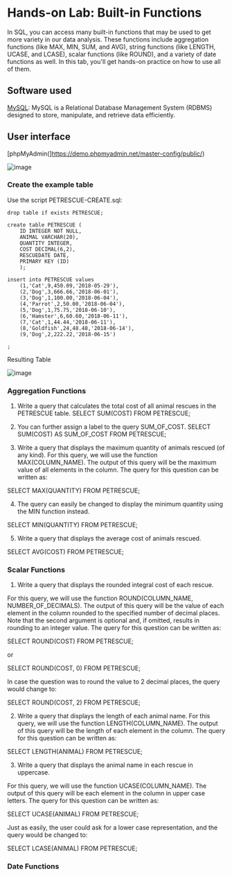 # Hands-on Lab: Built-in Functions

In SQL, you can access many built-in functions that may be used to get more variety in our data analysis. These functions include aggregation functions (like MAX, MIN, SUM, and AVG), string functions (like LENGTH, UCASE, and LCASE), scalar functions (like ROUND), and a variety of date functions as well. In this tab, you'll get hands-on practice on how to use all of them.

## Software used

[MySQL](https://www.mysql.com/): MySQL is a Relational Database Management System (RDBMS) designed to store, manipulate, and retrieve data efficiently.

## User interface

[phpMyAdmin(]https://demo.phpmyadmin.net/master-config/public/)

![image](https://github.com/user-attachments/assets/d0370385-a3aa-4328-838d-739245674627)

### Create the example table

Use the script PETRESCUE-CREATE.sql:

```
drop table if exists PETRESCUE;

create table PETRESCUE (
	ID INTEGER NOT NULL,
	ANIMAL VARCHAR(20),
	QUANTITY INTEGER,
	COST DECIMAL(6,2),
	RESCUEDATE DATE,
	PRIMARY KEY (ID)
	);

insert into PETRESCUE values 
	(1,'Cat',9,450.09,'2018-05-29'),
	(2,'Dog',3,666.66,'2018-06-01'),
	(3,'Dog',1,100.00,'2018-06-04'),
	(4,'Parrot',2,50.00,'2018-06-04'),
	(5,'Dog',1,75.75,'2018-06-10'),
	(6,'Hamster',6,60.60,'2018-06-11'),
	(7,'Cat',1,44.44,'2018-06-11'),
	(8,'Goldfish',24,48.48,'2018-06-14'),
	(9,'Dog',2,222.22,'2018-06-15')
	
;

```
Resulting Table

![image](https://github.com/user-attachments/assets/7d273167-3096-4d54-a3ab-9d0906e54e3e)





### Aggregation Functions
1) Write a query that calculates the total cost of all animal rescues in the PETRESCUE table.
SELECT SUM(COST) FROM PETRESCUE;

2) You can further assign a label to the query SUM_OF_COST.
SELECT SUM(COST) AS SUM_OF_COST FROM PETRESCUE;

3) Write a query that displays the maximum quantity of animals rescued (of any kind).
For this query, we will use the function MAX(COLUMN_NAME). The output of this query will be the maximum value of all elements in the column. The query for this question can be written as:

SELECT MAX(QUANTITY) FROM PETRESCUE;

4) The query can easily be changed to display the minimum quantity using the MIN function instead.

SELECT MIN(QUANTITY) FROM PETRESCUE;

5) Write a query that displays the average cost of animals rescued.

SELECT AVG(COST) FROM PETRESCUE;


### Scalar Functions

1) Write a query that displays the rounded integral cost of each rescue.

For this query, we will use the function ROUND(COLUMN_NAME, NUMBER_OF_DECIMALS). The output of this query will be the value of each element in the column rounded to the specified number of decimal places. Note that the second argument is optional and, if omitted, results in rounding to an integer value. The query for this question can be written as:

SELECT ROUND(COST) FROM PETRESCUE;

 or

 SELECT ROUND(COST, 0) FROM PETRESCUE;

In case the question was to round the value to 2 decimal places, the query would change to:

SELECT ROUND(COST, 2) FROM PETRESCUE;

2) Write a query that displays the length of each animal name.
For this query, we will use the function LENGTH(COLUMN_NAME). The output of this query will be the length of each element in the column. The query for this question can be written as:

SELECT LENGTH(ANIMAL) FROM PETRESCUE;

3) Write a query that displays the animal name in each rescue in uppercase.

For this query, we will use the function UCASE(COLUMN_NAME). The output of this query will be each element in the column in upper case letters. The query for this question can be written as:

SELECT UCASE(ANIMAL) FROM PETRESCUE;

Just as easily, the user could ask for a lower case representation, and the query would be changed to:

SELECT LCASE(ANIMAL) FROM PETRESCUE;


### Date Functions 




